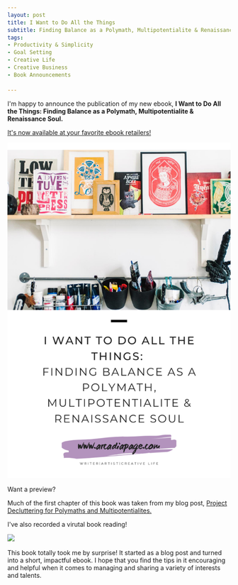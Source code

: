 ```yaml
---
layout: post
title: I Want to Do All the Things
subtitle: Finding Balance as a Polymath, Multipotentialite & Renaissance Soul
tags:
- Productivity & Simplicity
- Goal Setting
- Creative Life
- Creative Business
- Book Announcements

---
```

I'm happy to announce the publication of my new ebook, **I Want to Do All the Things: Finding Balance as a Polymath, Multipotentialite & Renaissance Soul.**

[It's now available at your favorite ebook retailers!](https://payhip.com/b/4ljG)

![](/uploads/all-the-things-pin.png)

Want a preview?

Much of the first chapter of this book was taken from my blog post, [Project Decluttering for Polymaths and Multipotentialites.](https://arcadiapage.com/2020-07-02-reducing-polymath-and-multipotentialite-project-overload/)

I've also recorded a virutal book reading!

[![](http://img.youtube.com/vi/6z4iYMzriq4/0.jpg)](http://www.youtube.com/watch?v=6z4iYMzriq4 "I Want to Do All the Things Book Reading")

This book totally took me by surprise! It started as a blog post and turned into a short, impactful ebook. I hope that you find the tips in it encouraging and helpful when it comes to managing and sharing a variety of interests and talents.
